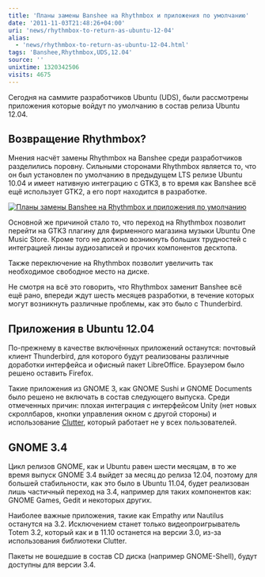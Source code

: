 ```yaml
---
title: 'Планы замены Banshee на Rhythmbox и приложения по умолчанию'
date: '2011-11-03T21:48:26+04:00'
uri: 'news/rhythmbox-to-return-as-ubuntu-12-04'
alias: 
  - 'news/rhythmbox-to-return-as-ubuntu-12-04.html'
tags: 'Banshee,Rhythmbox,UDS,12.04'
source: ''
unixtime: 1320342506
visits: 4675
---
```

Сегодня на саммите разработчиков Ubuntu (UDS), были рассмотрены приложения которые войдут по умолчанию в состав релиза Ubuntu 12.04.

## Возвращение Rhythmbox?

Мнения насчёт замены Rhythmbox на Banshee среди разработчиков разделились поровну. Сильными сторонами Rhythmbox является то, что он был установлен по умолчанию в предыдущем LTS релизе Ubuntu 10.04 и имеет нативную интеграцию с GTK3, в то время как Banshee всё ещё использует GTK2, а его порт находится в разработке.

[![Планы замены Banshee на Rhythmbox и приложения по умолчанию](img/2011/11/03/21-00/banshee-6309440055-o.jpg)](img/2011/11/03/21-00/banshee-6309440055-o.jpg)

Основной же причиной стало то, что переход на Rhythmbox позволит перейти на GTK3 плагину для фирменного магазина музыки Ubuntu One Music Store. Кроме того не должно возникнуть больших трудностей с интеграцией линзы аудиозаписей и прочих компонентов десктопа.

Также переключение на Rhythmbox позволит увеличить так необходимое свободное место на диске.

Не смотря на всё это говорить, что Rhythmbox заменит Banshee всё ещё рано, впереди ждут шесть месяцев разработки, в течение которых могут возникнуть различные проблемы, как это было с Thunderbird.

## Приложения в Ubuntu 12.04

По-прежнему в качестве включённых приложений останутся: почтовый клиент Thunderbird, для которого будут реализованы различные доработки интерфейса и офисный пакет LibreOffice. Браузером было решено оставить Firefox.

Такие приложения из GNOME 3, как GNOME Sushi и GNOME Documents было решено не включать в состав следующего выпуска. Среди отмеченных причин: плохая интеграция с интерфейсом Unity (нет новых скроллбаров, кнопки управления окном с другой стороны) и использование [Clutter](http://ru.wikipedia.org/wiki/Clutter), который работает не у всех пользователей.

## GNOME 3.4

Цикл релизов GNOME, как и Ubuntu равен шести месяцам, в то же время выпуск GNOME 3.4 выйдет за месяц до релиза 12.04, поэтому для большей стабильности, как это было в Ubuntu 11.04, будет реализован лишь частичный переход на 3.4, например для таких компонентов как: GNOME Games, Gedit и некоторых других.

Наиболее важные приложения, такие как Empathy или Nautilus останутся на 3.2. Исключением станет только видеопроигрыватель Totem 3.2, который как и в 11.10 останется на версии 3.0, из-за использования библиотеки Сlutter.

Пакеты не вошедшие в состав CD диска (например GNOME-Shell), будут доступны для версии 3.4.
